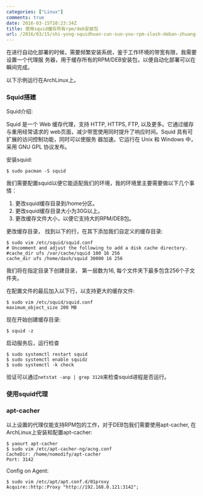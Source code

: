 ```yaml
---
categories: ["Linux"]
comments: true
date: 2016-03-15T10:23:34Z
title: 使用squid缓存所有rpm/deb安装包
url: /2016/03/15/shi-yong-squidhuan-cun-suo-you-rpm-slash-deban-zhuang-bao/
---
```


在进行自动化部署的时候，需要频繁安装系统，鉴于工作环境的带宽有限，我需要设置一个代理服
务器，用于缓存所有的RPM/DEB安装包，以便自动化部署可以在瞬间完成。    

以下示例运行在ArchLinux上。   

### Squid搭建
Squid介绍:    

Squid 是一个 Web 缓存代理，支持 HTTP, HTTPS, FTP, 以及更多。它通过缓存与重用经常请求的
web页面，减少带宽使用同时提升了响应时间。Squid 具有可扩展的访问控制功能，同时可以使服务
器加速。它运行在 Unix 和 Windows 中，采用 GNU GPL 协议发布。    

安装squid:    

```
$ sudo pacman -S squid
```
我们需要配置squid以便它能适配我们的环境，我的环境里主要需要做以下几个事情：   
1. 更改squid缓存目录到/home分区。    
2. 更改squid缓存目录大小为30G以上。    
3. 更改缓存文件大小，以便它支持大的RPM/DEB包。   

更改缓存目录， 找到以下的行，在其下添加我们自定义的缓存目录:    

```
$ sudo vim /etc/squid/squid.conf
# Uncomment and adjust the following to add a disk cache directory.
#cache_dir ufs /var/cache/squid 100 16 256
cache_dir ufs /home/dash/squid 30000 16 256
```
我们将在指定目录下创建目录， 第一层数为16, 每个文件夹下最多包含256个子文件夹。   

在配置文件的最后加入以下行，以支持更大的缓存文件:    

```
$ sudo vim /etc/squid/squid.conf
maximum_object_size 200 MB
```

现在开始创建缓存目录:    

```
$ squid -z
```
启动服务后，运行检查

```
$ sudo systemctl restart squid
$ sudo systemctl enable squidz
$ sudo systemctl -k check
```
验证可以通过`netstat -anp | grep 3128`来检查squid进程是否运行。     

### 使用squid代理



### apt-cacher
以上设置的代理仅能支持RPM包的工作，对于DEB包我们需要使用apt-cacher, 在ArchLinux上安装和配置apt-cacher:    

```
$ yaourt apt-cacher
$ sudo vim /etc/apt-cacher-ng/acng.conf
CacheDir: /home/nomodify/apt-cacher
Port: 3142

```

Config on Agent:    

```
$ sudo vim /etc/apt/apt.conf.d/01proxy 
Acquire::http::Proxy "http://192.168.0.121:3142";
```
